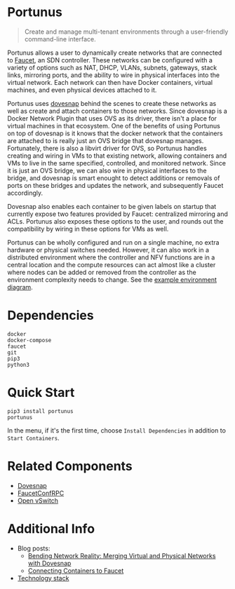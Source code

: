 # Portunus

> Create and manage multi-tenant environments through a user-friendly command-line interface.

Portunus allows a user to dynamically create networks that are connected to [Faucet](https://github.com/faucetsdn/faucet), an SDN controller.  These networks can be configured with a variety of options such as NAT, DHCP, VLANs, subnets, gateways, stack links, mirroring ports, and the ability to wire in physical interfaces into the virtual network. Each network can then have Docker containers, virtual machines, and even physical devices attached to it.

Portunus uses [dovesnap](https://github.com/IQTLabs/dovesnap) behind the scenes to create these networks as well as create and attach containers to those networks. Since dovesnap is a Docker Network Plugin that uses OVS as its driver, there isn't a place for virtual machines in that ecosystem. One of the benefits of using Portunus on top of dovesnap is it knows that the docker network that the containers are attached to is really just an OVS bridge that dovesnap manages. Fortunately, there is also a libvirt driver for OVS, so Portunus handles creating and wiring in VMs to that existing network, allowing containers and VMs to live in the same specified, controlled, and monitored network.  Since it is just an OVS bridge, we can also wire in physical interfaces to the bridge, and dovesnap is smart enought to detect additions or removals of ports on these bridges and updates the network, and subsequently Faucet accordingly.

Dovesnap also enables each container to be given labels on startup that currently expose two features provided by Faucet: centralized mirroring and ACLs. Portunus also exposes these options to the user, and rounds out the compatibility by wiring in these options for VMs as well.

Portunus can be wholly configured and run on a single machine, no extra hardware or physical switches needed. However, it can also work in a distributed environment where the controller and NFV functions are in a central location and the compute resources can act almost like a cluster where nodes can be added or removed from the controller as the environment complexity needs to change. See the [example environment diagram](https://github.com/IQTLabs/portunus/blob/master/examples/environment/example_environment.svg).

# Dependencies

```
docker
docker-compose
faucet
git
pip3
python3
```


# Quick Start

```
pip3 install portunus
portunus
```

In the menu, if it's the first time, choose `Install Dependencies` in addition to `Start Containers`.

# Related Components

 - [Dovesnap](https://github.com/iqtlabs/dovesnap)
 - [FaucetConfRPC](https://github.com/IQTLabs/faucetconfrpc)
 - [Open vSwitch](https://github.com/openvswitch/ovs)

# Additional Info

 - Blog posts:
   - [Bending Network Reality: Merging Virtual and Physical Networks with Dovesnap](https://www.iqt.org/bending-network-reality-merging-virtual-and-physical-networks-with-dovesnap/)
   - [Connecting Containers to Faucet](https://www.vandervecken.com/faucet/index.php/2020/05/23/connecting-containers-to-faucet/)
 - [Technology stack](https://github.com/IQTLabs/portunus/blob/master/examples/environment/portunus_tech_stack.svg)
